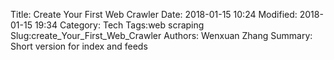 Title: Create Your First Web Crawler
Date: 2018-01-15 10:24
Modified: 2018-01-15 19:34
Category: Tech
Tags:web scraping
Slug:create_Your_First_Web_Crawler
Authors: Wenxuan Zhang
Summary: Short version for index and feeds



